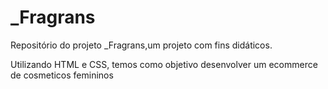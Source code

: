 # _Fragrans
 Repositório do projeto _Fragrans,um projeto com fins didáticos.

 Utilizando HTML e CSS, temos como objetivo desenvolver um ecommerce de cosmeticos femininos
